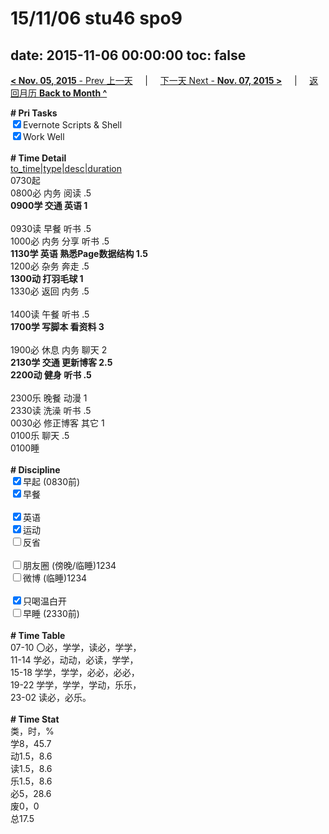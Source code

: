 # 15/11/06 stu46 spo9

date: 2015-11-06 00:00:00
toc: false
---
[**< Nov. 05, 2015** - Prev 上一天](/lifelogs/2015/11/d05.md) &nbsp; &nbsp; | &nbsp; &nbsp; [下一天 Next - **Nov. 07, 2015 >**](/lifelogs/2015/11/d07.md) &nbsp; &nbsp; |  &nbsp; &nbsp; [返回月历 **Back to Month ^**](/lifelogs/2015/11/index.md)
<br/><div><b># Pri Tasks</b></div><div><input checked="true" type="checkbox"/>Evernote Scripts &amp; Shell</div><div><input checked="true" type="checkbox"/>Work Well</div><div><br/></div><div><b># Time Detail</b></div><div><u>to_time|type|desc|duration</u></div><div>0730起</div><div>0800必 内务 阅读 .5</div><div><b>0900学 交通 英语 1</b></div><div><br/></div><div>0930读 早餐 听书 .5</div><div>1000必 内务 分享 听书 .5</div><div><b>1130学 英语 熟悉Page数据结构 1.5</b></div><div>1200必 杂务 奔走 .5</div><div><b>1300动 打羽毛球 1</b></div><div>1330必 返回 内务 .5</div><div><br/></div><div>1400读 午餐 听书 .5</div><div><b>1700学 写脚本 看资料 3</b></div><div><br/></div><div>1900必 休息 内务 聊天 2</div><div><b>2130学 交通 更新博客 2.5</b></div><div><b>2200动 健身 听书 .5</b></div><div><br/></div><div>2300乐 晚餐 动漫 1</div><div>2330读 洗澡 听书 .5</div><div>0030必 修正博客 其它 1</div><div>0100乐 聊天 .5</div><div>0100睡</div><div><br/></div><div><b># Discipline</b></div><div><input checked="true" type="checkbox"/>早起 (0830前)</div><div><input checked="true" type="checkbox"/>早餐</div><div><br/></div><div><input checked="true" type="checkbox"/>英语</div><div><input checked="true" type="checkbox"/>运动</div><div><input type="checkbox"/>反省</div><div><br/></div><div><input type="checkbox"/>朋友圈 (傍晚/临睡)1234</div><div><input type="checkbox"/>微博 (临睡)1234</div><div><br/></div><div><input checked="true" type="checkbox"/>只喝温白开</div><div><input type="checkbox"/>早睡 (2330前)</div><div><br/></div><div><b># Time Table</b></div><div>07-10 〇必，学学，读必，学学，</div><div>11-14 学必，动动，必读，学学，</div><div>15-18 学学，学学，必必，必必，</div><div>19-22 学学，学学，学动，乐乐，</div><div>23-02 读必，必乐。</div><div><br/></div><div><b># Time Stat</b></div><div>类，时，%</div><div>学8，45.7</div><div>动1.5，8.6</div><div>读1.5，8.6</div><div>乐1.5，8.6</div><div>必5，28.6</div><div>废0，0</div><div>总17.5</div>
